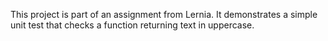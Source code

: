 This project is part of an assignment from Lernia. It demonstrates a simple unit test that checks a function returning text in uppercase.
